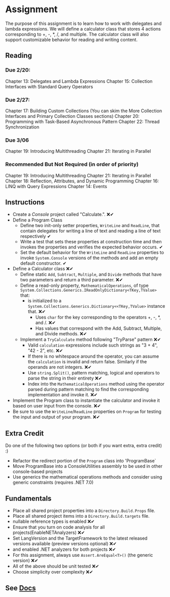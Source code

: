 # Assignment

The purpose of this assignment is to learn how to work with delegates and lambda expressions. We will define a 
calculator class that stores 4 actions corresponding to +, -, *, /, and multiple. The calculator class will
also support customizable behavior for reading and writing content.

## Reading

### Due 2/20:

Chapter 13: Delegates and Lambda Expressions
Chapter 15: Collection Interfaces with Standard Query Operators

### Due 2/27:

Chapter 17: Building Custom Collections (You can skim the More Collection Interfaces and Primary Collection Classes sections)
Chapter 20: Programming with Task-Based Asynchronous Pattern
Chapter 22: Thread Synchronization

### Due 3/06

Chapter 19: Introducing Multithreading
Chapter 21: Iterating in Parallel

### Recommended But Not Required (in order of priority)

Chapter 19: Introducing Multithreading
Chapter 21: Iterating in Parallel
Chapter 18: Reflection, Attributes, and Dynamic Programming
Chapter 16: LINQ with Query Expressions
Chapter 14: Events

## Instructions

- Create a *Console* project called "Calculate.". ❌✔
- Define a Program Class
  - Define two init-only setter properties, `WriteLine` and `ReadLine`, that contain delegates for writing a line of text and reading a line of text respectively ✔
  - Write a test that sets these properties at construction time and then invokes the properties and verifies the expected behavior occurs. ✔
  - Set the default behavior for the `WriteLine` and `ReadLine` properties to invoke `System.Console` versions of the methods and add an empty default constructor. ✔
- Define a Calculator class ❌✔
  - Define static `Add`, `Subtract`, `Multiple`, and `Divide` methods that have two parameters and return a third parameter. ❌✔
  - Define a read-only property, `MathematicalOperations`, of type `System.Collections.Generics.IReadOnlyDictionary<TKey,TValue>` that:
    - is initialized to a `System.Collections.Generics.Dictionary<<TKey,TValue>` instance that. ❌✔
      - Uses `char` for the key corresponding to the operators +, -, *, and /. ❌✔
      - Has values that correspond with the Add, Subtract, Multiple, and Divide methods. ❌✔
  - Implement a `TryCalculate` method following "TryParse" pattern ❌✔
    - Valid `calculation` expressions include such strings as "3 + 4", "42 - 2", etc. ❌✔
    - If there is no whitespace around the operator, you can assume the `calculation` is invalid and return false. Similarly if the operands are not integers. ❌✔
    - Use `string.Split()`, pattern matching, logical and operators to parse the string in their entirety ❌✔
    - Index into the `MathematicalOperations` method using the operator parsed during pattern matching to find the corresponding implementation and invoke it. ❌✔
- Implement the Program class to instantiate the calculator and invoke it based on user input from the console. ❌✔
- Be sure to use the `WriteLine`/`ReadLine` properties on `Program` for testing the input and output of your program. ❌✔

## Extra Credit

Do one of the following two options (or both if you want extra, extra credit) :)

- Refactor the redirect portion of the `Program` class into 'ProgramBase`
- Move ProgramBase into a ConsoleUtilities assembly to be used in other console-based projects
- Use generics the mathematical operations methods and consider using generic constraints (requires .NET 7.0)

## Fundamentals

- Place all shared project properties into a `Directory.Build.Props` file.
- Place all shared project items into a `Directory.Build.targets` file.
- nullable reference types is enabled  ❌✔
- Ensure that you turn on code analysis for all projects(EnableNETAnalyzers)  ❌✔
- Set LangVersion and the TargetFramework to the latest released versions available (preview versions optional)   ❌✔
- and enabled .NET analyzers for both projects ❌✔
- For this assignment, always use `Assert.AreEqual<T>()` (the generic version)  ❌✔
- All of the above should be unit tested ❌✔
- Choose simplicity over complexity ❌✔

## See [Docs](Docs)